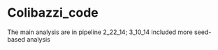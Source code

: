 Colibazzi_code
==============
The main analysis are in pipeline 2_22_14; 3_10_14 included more seed-based analysis
